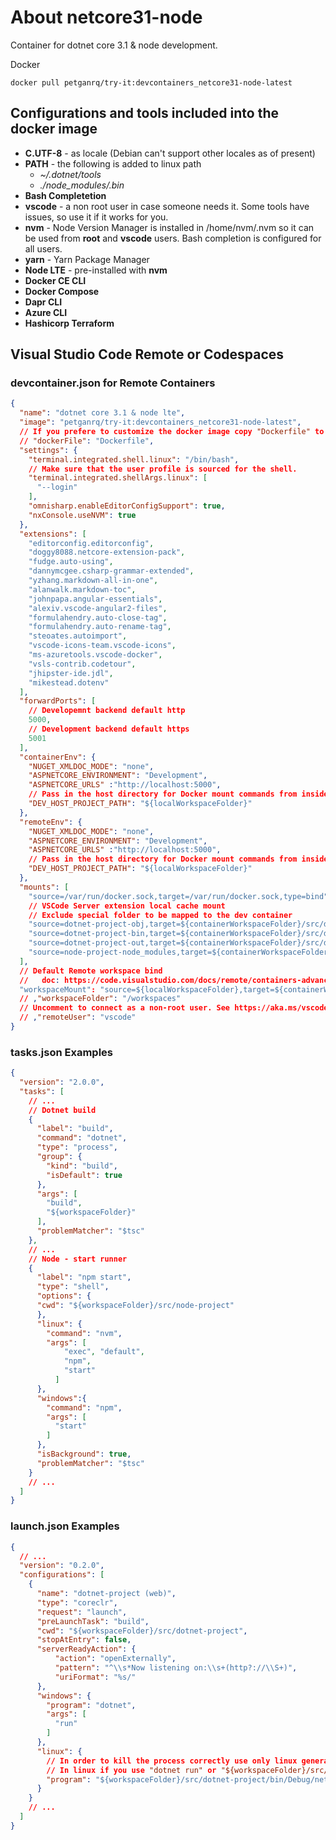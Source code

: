 # About netcore31-node

Container for dotnet core 3.1 & node development.

Docker

```
docker pull petganrq/try-it:devcontainers_netcore31-node-latest
```

## Configurations and tools included into the docker image

- **C.UTF-8** - as locale (Debian can't support other locales as of present)
- **PATH** - the following is added to linux path
  - *~/.dotnet/tools*
  - *./node_modules/.bin*
- **Bash Completetion**
- **vscode** - a non root user in case someone needs it. Some tools have issues, so use it if it works for you.
- **nvm** - Node Version Manager is installed in /home/nvm/.nvm so it can be used from **root** and **vscode** users. Bash completion is configured for all users.
- **yarn** - Yarn Package Manager
- **Node LTE** - pre-installed with **nvm**
- **Docker CE CLI**
- **Docker Compose**
- **Dapr CLI**
- **Azure CLI**
- **Hashicorp Terraform**

## Visual Studio Code Remote or Codespaces

### devcontainer.json for Remote Containers

```json
{
  "name": "dotnet core 3.1 & node lte",
  "image": "petganrq/try-it:devcontainers_netcore31-node-latest",
  // If you prefere to customize the docker image copy "Dockerfile" to the ".devcontainer" folder, uncomment "dockerFile" below and comment "image"
  // "dockerFile": "Dockerfile",
  "settings": {
    "terminal.integrated.shell.linux": "/bin/bash",
    // Make sure that the user profile is sourced for the shell.
    "terminal.integrated.shellArgs.linux": [
      "--login"
    ],
    "omnisharp.enableEditorConfigSupport": true,
    "nxConsole.useNVM": true
  },
  "extensions": [
    "editorconfig.editorconfig",
    "doggy8088.netcore-extension-pack",
    "fudge.auto-using",
    "dannymcgee.csharp-grammar-extended",
    "yzhang.markdown-all-in-one",
    "alanwalk.markdown-toc",
    "johnpapa.angular-essentials",
    "alexiv.vscode-angular2-files",
    "formulahendry.auto-close-tag",
    "formulahendry.auto-rename-tag",
    "steoates.autoimport",
    "vscode-icons-team.vscode-icons",
    "ms-azuretools.vscode-docker",
    "vsls-contrib.codetour",
    "jhipster-ide.jdl",
    "mikestead.dotenv"
  ],
  "forwardPorts": [
    // Developemnt backend default http
    5000,
    // Development backend default https
    5001
  ],
  "containerEnv": {
    "NUGET_XMLDOC_MODE": "none",
    "ASPNETCORE_ENVIRONMENT": "Development",
    "ASPNETCORE_URLS" :"http://localhost:5000",
    // Pass in the host directory for Docker mount commands from inside the container
    "DEV_HOST_PROJECT_PATH": "${localWorkspaceFolder}"
  },
  "remoteEnv": {
    "NUGET_XMLDOC_MODE": "none",
    "ASPNETCORE_ENVIRONMENT": "Development",
    "ASPNETCORE_URLS" :"http://localhost:5000",
    // Pass in the host directory for Docker mount commands from inside the container
    "DEV_HOST_PROJECT_PATH": "${localWorkspaceFolder}"
  },
  "mounts": [
    "source=/var/run/docker.sock,target=/var/run/docker.sock,type=bind",
    // VSCode Server extension local cache mount
    // Exclude special folder to be mapped to the dev container
    "source=dotnet-project-obj,target=${containerWorkspaceFolder}/src/dotnet-project/obj/,type=volume",
    "source=dotnet-project-bin,target=${containerWorkspaceFolder}/src/dotnet-project/bin/,type=volume",
    "source=dotnet-project-out,target=${containerWorkspaceFolder}/src/dotnet-project/out/,type=volume",
    "source=node-project-node_modules,target=${containerWorkspaceFolder}/src/node-project/node_modules/,type=volume"
  ],
  // Default Remote workspace bind
  //   doc: https://code.visualstudio.com/docs/remote/containers-advanced#_changing-the-default-source-code-mount
  "workspaceMount": "source=${localWorkspaceFolder},target=${containerWorkspaceFolder},type=bind,consistency=cached"
  // ,"workspaceFolder": "/workspaces"
  // Uncomment to connect as a non-root user. See https://aka.ms/vscode-remote/containers/non-root.
  // ,"remoteUser": "vscode"
}

```

### tasks.json Examples

```json
{
  "version": "2.0.0",
  "tasks": [
    // ...
    // Dotnet build
    {
      "label": "build",
      "command": "dotnet",
      "type": "process",
      "group": {
        "kind": "build",
        "isDefault": true
      },
      "args": [
        "build",
        "${workspaceFolder}"
      ],
      "problemMatcher": "$tsc"
    },
    // ...
    // Node - start runner
    {
      "label": "npm start",
      "type": "shell",
      "options": {
      "cwd": "${workspaceFolder}/src/node-project"
      },
      "linux": {
        "command": "nvm",
        "args": [
            "exec", "default",
            "npm",
            "start"
          ]
      },
      "windows":{
        "command": "npm",
        "args": [
          "start"
        ]
      },
      "isBackground": true,
      "problemMatcher": "$tsc"
    }
    // ...
  ]
}
```

### launch.json Examples

```json
{
  // ...
  "version": "0.2.0",
  "configurations": [
    {
      "name": "dotnet-project (web)",
      "type": "coreclr",
      "request": "launch",
      "preLaunchTask": "build",
      "cwd": "${workspaceFolder}/src/dotnet-project",
      "stopAtEntry": false,
      "serverReadyAction": {
          "action": "openExternally",
          "pattern": "^\\s*Now listening on:\\s+(http?://\\S+)",
          "uriFormat": "%s/"
      },
      "windows": {
        "program": "dotnet",
        "args": [
          "run"
        ]
      },
      "linux": {
        // In order to kill the process correctly use only linux generated executable.
        // In linux if you use "dotnet run" or "${workspaceFolder}/src/dotnet-project/bin/Debug/netcoreapp3.1/dotnet-project.dll" the main process won't be killed when you stop the debugging.
        "program": "${workspaceFolder}/src/dotnet-project/bin/Debug/netcoreapp3.1/dotnet-project"
      }
    }
    // ...
  ]
}
```
